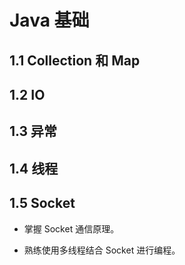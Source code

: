 # Java 基础 

## 1.1 Collection 和 Map

## 1.2 IO

## 1.3 异常

## 1.4 线程

## 1.5 Socket

- 掌握 Socket 通信原理。

- 熟练使用多线程结合 Socket 进行编程。

